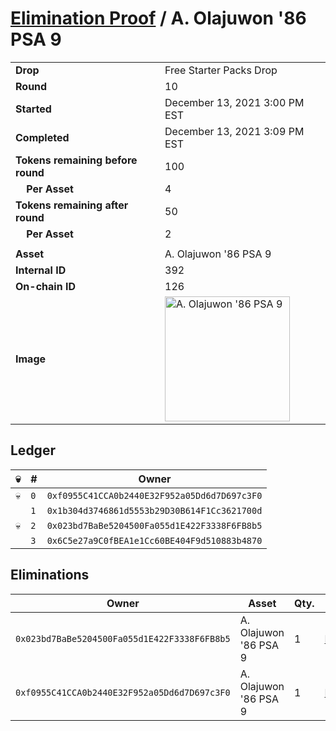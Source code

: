 # [Elimination Proof](./readme.md) / A. Olajuwon &#039;86 PSA 9

|||
|---|---|
| **Drop** | Free Starter Packs Drop |
| **Round** | 10 |
| **Started** | December 13, 2021 3:00 PM EST |
| **Completed** | December 13, 2021 3:09 PM EST |
| **Tokens remaining before round** | 100 |
| **&nbsp;&nbsp;&nbsp;&nbsp;Per Asset** | 4 |
| **Tokens remaining after round** | 50 |
| **&nbsp;&nbsp;&nbsp;&nbsp;Per Asset** | 2 |
| | |
| **Asset** | A. Olajuwon &#039;86 PSA 9 |
| **Internal ID** | 392 |
| **On-chain ID** | 126 |
| **Image** | <img src="https://tcdn.blokpax.com/95048cbb-7e6e-459f-8126-4385437ade06/bd83ae73d4cbfd6ad4487e8ecfc770c8ea3fea6de87d83881bb7bc420cb0812c.jpg" height="200" alt="A. Olajuwon &#039;86 PSA 9" /> |

## Ledger

| 💀 | # | Owner |
| --- | --- | --- |
| 💀 | `0` | `0xf0955C41CCA0b2440E32F952a05Dd6d7D697c3F0` |
|  | `1` | `0x1b304d3746861d5553b29D30B614F1Cc3621700d` |
| 💀 | `2` | `0x023bd7BaBe5204500Fa055d1E422F3338F6FB8b5` |
|  | `3` | `0x6C5e27a9C0fBEA1e1Cc60BE404F9d510883b4870` |


## Eliminations

| Owner | Asset | Qty. | Transaction |
| --- | --- | --- | --- |
| `0x023bd7BaBe5204500Fa055d1E422F3338F6FB8b5` | A. Olajuwon '86 PSA 9 | 1 | [Polygonscan](https://polygonscan.com/tx/0x8e29f89c0c952bc6aaa32098d4862ff25bcfc65ddf39ffe875cb4f386c080653) |
| `0xf0955C41CCA0b2440E32F952a05Dd6d7D697c3F0` | A. Olajuwon '86 PSA 9 | 1 | [Polygonscan](https://polygonscan.com/tx/0x2ec6ba61b686b41e8ed9c96b6f47a191d268b4e0fd739e0c3041dbd14603398b) |

